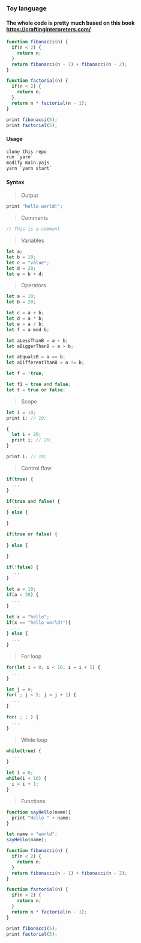 ### Toy language

#### The whole code is pretty much based on this book https://craftinginterpreters.com/

```js
function fibonacci(n) {
  if(n < 2) {
    return n;
  }
  return fibonacci(n - 1) + fibonacci(n - 2);
}

function factorial(n) {
  if(n < 2) {
    return n;
  }
  return n * factorial(n - 1);
}

print fibonacci(5);
print factorial(5);
```

#### Usage

```sh
clone this repo
run `yarn`
modify main.yajs
yarn `yarn start`
```

#### Syntax

> Output

```js
print "hello world!";
```

> Comments

```js
// This is a comment
```

> Variables

```js
let a;
let b = 10;
let c = "value";
let d = 20;
let e = b + d;
```

> Operators

```js
let a = 10;
let b = 20;

let c = a + b;
let d = a * b;
let e = a / b;
let f = a mod b;

let aLessThanB = a < b;
let aBiggerThanB = a > b;

let aEqualsB = a == b;
let aDifferentThanB = a != b;

let f = !true;

let f1 = true and false;
let t = true or false;
```

> Scope

```js
let i = 10;
print i; // 10;

{
  let i = 20;
  print i; // 20;
}

print i; // 10;
```

> Control flow

```js
if(true) {
  ...
}

if(true and false) {
  ...
} else {

}

if(true or false) {
  ...
} else {

}

if(!false) {
  ...
}

let a = 10;
if(a < 20) {
  ...
}

let x = "hello";
if(x == "hello world!"){
  ...
} else {
  ...
}
```

> For loop

```js
for(let i = 0; i < 10; i = i + 1) {
  ...
}

let j = 0;
for( ; j < 5; j = j + 1) {
  ...
}

for( ; ; ) {
  ...
}
```

> While loop

```js
while(true) {
  ...
}

let i = 0;
while(i < 10) {
  i = i + 1;
}
```

> Functions

```js
function sayHello(name){
  print "Hello " + name;
}

let name = "world";
sayHello(name);

function fibonacci(n) {
  if(n < 2) {
    return n;
  }
  return fibonacci(n - 1) + fibonacci(n - 2);
}

function factorial(n) {
  if(n < 2) {
    return n;
  }
  return n * factorial(n - 1);
}

print fibonacci(5);
print factorial(5);
```
